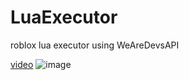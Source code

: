 # LuaExecutor
roblox lua executor
using WeAreDevsAPI

[video](https://www.youtube.com/watch?v=W3YrsR9q0nI)
![image](https://user-images.githubusercontent.com/47096657/187250992-76233673-f271-450c-ae0b-d3cc9c2a5aa8.png)
